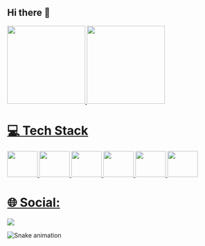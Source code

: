## Hi there 👋

<div>
<a href="https://github.com/Eduardogomes794">
<img loading="lazy" height="180em" src="https://github-readme-stats.vercel.app/api/top-langs/?username=Eduardogomes794&layout=compact&langs_count=7&theme=dracula"/>
<img loading="lazy" height="180em" src="https://github-readme-stats.vercel.app/api?username=Eduardogomes794&show_icons=true&theme=dracula&include_all_commits=true&count_private=true"/>
</div>

# 💻 Tech Stack
<div>
  <img height="60" width="70" src="https://cdn.jsdelivr.net/gh/devicons/devicon@latest/icons/html5/html5-original.svg" />

  <img height="60" width="70" src="https://cdn.jsdelivr.net/gh/devicons/devicon@latest/icons/css3/css3-original.svg" />

  <img height="60" width="70" src="https://cdn.jsdelivr.net/gh/devicons/devicon@latest/icons/javascript/javascript-original.svg" />

  <img height="60" width="70" src="https://cdn.jsdelivr.net/gh/devicons/devicon@latest/icons/java/java-original.svg" />

  <img height="60" width="70" src="https://cdn.jsdelivr.net/gh/devicons/devicon@latest/icons/python/python-original.svg" />
          
  <img height="60" width="70" src="https://cdn.jsdelivr.net/gh/devicons/devicon@latest/icons/mysql/mysql-original-wordmark.svg" />
</div>


# 🌐 Social:
<div>
<a href="https://www.linkedin.com/in/eduardo-gomes-de-lima-a14952303?lipi=urn%3Ali%3Apage%3Ad_flagship3_profile_view_base_contact_details%3ByNYygkRyRUSODXZu6BKTjg%3D%3D" target="_blank"><img loading="lazy" src="https://img.shields.io/badge/-LinkedIn-%230077B5?style=for-the-badge&logo=linkedin&logoColor=white" target="_blank"></a>   
</div>

![Snake animation](https://github.com/Eduardogomes794/Eduardogomes794/blob/output/github-contribution-grid-snake.svg)

<!--
**Eduardogomes794/Eduardogomes794** is a ✨ _special_ ✨ repository because its `README.md` (this file) appears on your GitHub profile.

Here are some ideas to get you started:

- 🔭 I’m currently working on ...
- 🌱 I’m currently learning ...
- 👯 I’m looking to collaborate on ...
- 🤔 I’m looking for help with ...
- 💬 Ask me about ...
- 📫 How to reach me: ...
- 😄 Pronouns: ...
- ⚡ Fun fact: ...
-->
